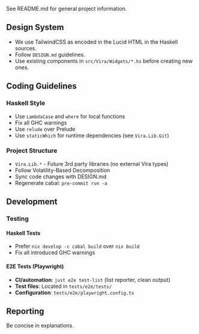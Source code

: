See README.md for general project information.

## Design System

- We use TailwindCSS as encoded in the Lucid HTML in the Haskell sources.
- Follow `DESIGN.md` guidelines. 
- Use existing components in `src/Vira/Widgets/*.hs` before creating new ones.

## Coding Guidelines

### Haskell Style
- Use `LambdaCase` and `where` for local functions
- Fix all GHC warnings
- Use `relude` over Prelude
- Use `staticWhich` for runtime dependencies (see `Vira.Lib.Git`)

### Project Structure
- `Vira.Lib.*` - Future 3rd party libraries (no external Vira types)
- Follow Volatility-Based Decomposition
- Sync code changes with DESIGN.md
- Regenerate cabal: `pre-commit run -a`

## Development

### Testing

#### Haskell Tests
- Prefer `nix develop -c cabal build` over `nix build`
- Fix all introduced GHC warnings

#### E2E Tests (Playwright)
- **CI/automation**: `just e2e test-list` (list reporter, clean output)
- **Test files**: Located in `tests/e2e/tests/`
- **Configuration**: `tests/e2e/playwright.config.ts`

## Reporting

Be concise in explanations.